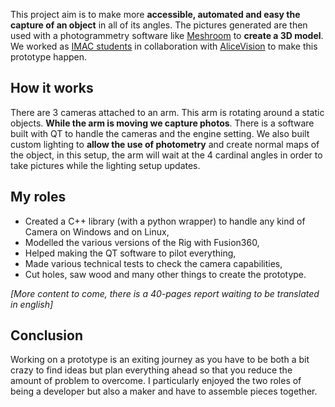 This project aim is to make more **accessible, automated and easy the capture of an object** in all of its angles. The pictures generated are then used with a photogrammetry software like [Meshroom](https://alicevision.org/#meshroom) to **create a 3D model**. We worked as [IMAC students](https://www.ingenieur-imac.fr/) in collaboration with [AliceVision](https://alicevision.org/) to make this prototype happen.

## How it works

There are 3 cameras attached to an arm. This arm is rotating around a static objects. **While the arm is moving we capture photos**. There is a software built with QT to handle the cameras and the engine setting. We also built custom lighting to **allow the use of photometry** and create normal maps of the object, in this setup, the arm will wait at the 4 cardinal angles in order to take pictures while the lighting setup updates.

## My roles

- Created a C++ library (with a python wrapper) to handle any kind of Camera on Windows and on Linux,
- Modelled the various versions of the Rig with Fusion360,
- Helped making the QT software to pilot everything,
- Made various technical tests to check the camera capabilities,
- Cut holes, saw wood and many other things to create the prototype.

*[More content to come, there is a 40-pages report waiting to be translated in english]*

## Conclusion

Working on a prototype is an exiting journey as you have to be both a bit crazy to find ideas but plan everything ahead so that you reduce the amount of problem to overcome. I particularly enjoyed the two roles of being a developer but also a maker and have to assemble pieces together.
